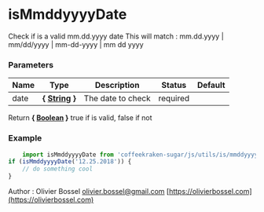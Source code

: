 # isMmddyyyyDate

Check if is a valid mm.dd.yyyy date
This will match : mm.dd.yyyy | mm/dd/yyyy | mm-dd-yyyy | mm dd yyyy


### Parameters
Name  |  Type  |  Description  |  Status  |  Default
------------  |  ------------  |  ------------  |  ------------  |  ------------
date  |  **{ [String](https://developer.mozilla.org/fr/docs/Web/JavaScript/Reference/Objets_globaux/String) }**  |  The date to check  |  required  |

Return **{ [Boolean](https://developer.mozilla.org/fr/docs/Web/JavaScript/Reference/Objets_globaux/Boolean) }** true if is valid, false if not

### Example
```js
	import isMmddyyyyDate from 'coffeekraken-sugar/js/utils/is/mmddyyyyDate'
if (isMmddyyyyDate('12.25.2018')) {
    // do something cool
}
```
Author : Olivier Bossel [olivier.bossel@gmail.com](mailto:olivier.bossel@gmail.com) [https://olivierbossel.com](https://olivierbossel.com)